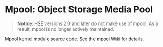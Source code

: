 # Mpool: Object Storage Media Pool

> **Notice**: [HSE](https://github.com/hse-project/hse) versions 2.0 and
> later do not make use of mpool.  As a result, mpool is no longer
> actively maintained.

Mpool kernel module source code.
See the [mpool Wiki](https://github.com/hse-project/mpool/wiki)
for details.
